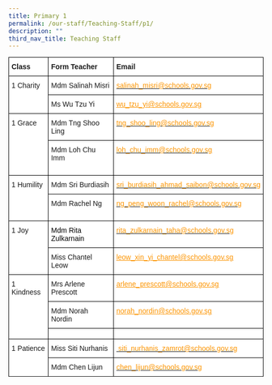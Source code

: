 ```yaml
---
title: Primary 1
permalink: /our-staff/Teaching-Staff/p1/
description: ""
third_nav_title: Teaching Staff
---
```


<style type="text/css">
.tg  {border-collapse:collapse;border-spacing:0;margin:0px auto;}
.tg td{border-color:black;border-style:solid;border-width:1px;font-family:Arial, sans-serif;font-size:14px;
  overflow:hidden;padding:10px 5px;word-break:normal;}
.tg th{border-color:black;border-style:solid;border-width:1px;font-family:Arial, sans-serif;font-size:14px;
  font-weight:normal;overflow:hidden;padding:10px 5px;word-break:normal;}
.tg .tg-dgl5{background-color:#FFF;font-weight:bold;text-align:left;vertical-align:top}
.tg .tg-ktyi{background-color:#FFF;text-align:left;vertical-align:top}
.tg .tg-a2w0{background-color:#FFF;color:#FC9400;text-align:left;text-decoration:underline;vertical-align:top}
.tg .tg-dm87{background-color:#FFF;color:#15C;text-align:left;text-decoration:underline;vertical-align:top}
</style>
<table class="tg">
<tbody>
  <tr>
    <td class="tg-dgl5">Class</td>
    <td class="tg-dgl5">Form Teacher</td>
    <td class="tg-dgl5">Email</td>
  </tr>
  <tr>
    <td rowspan="3" class="tg-ktyi">1 Charity</td>
    <td class="tg-ktyi">Mdm Salinah Misri</td>
    <td class="tg-ktyi"><a rel="noopener noreferrer" target="_blank" href="mailto:salinah_misri@schools.gov.sg"><span style="color:#FC9400">salinah_misri@schools.gov.sg</span></a></td>
  </tr>
  <tr>
    <td class="tg-ktyi">Ms Wu Tzu Yi</td>
    <td class="tg-a2w0"><a href="mailto:wu\_tzu\_yi@schools.gov.sg"><span style="text-decoration:underline;color:#FC9400">wu_tzu_yi@schools.gov.sg</span></a></td>
  </tr>
  <tr>
    
  </tr>
  <tr>
    <td rowspan="2" class="tg-ktyi">1 Grace</td>
    <td class="tg-ktyi">Mdm Tng Shoo Ling</td>
    <td class="tg-ktyi"><a rel="noopener noreferrer" target="_blank" href="mailto:&nbsp;tng_shoo_ling@schools.gov.sg"><span style="color:#FC9400">tng_shoo_ling@schools.gov.sg</span></a></td>
  </tr>
  <tr>
    <td class="tg-ktyi">Mdm Loh Chu Imm<br><br><span style="background-color:initial"></span></td>
    <td class="tg-a2w0"><a rel="noopener noreferrer" target="_blank" href="mailto:loh_chu_imm@schools.gov.sg"><span style="color:#FC9400">loh_chu_imm@schools.gov.sg</span></a><br><br></td>
  </tr>
  <tr>
    <td rowspan="2" class="tg-ktyi">1 Humility</td>
    <td class="tg-ktyi">Mdm Sri Burdiasih</td>
    <td class="tg-ktyi"><a rel="noopener noreferrer" target="_blank" href="mailto:sri_burdiasih_ahmad_saibon@schools.gov.sg"><span style="color:#FC9400">sri_burdiasih_ahmad_saibon@schools.gov.sg</span></a></td>
  </tr>
  <tr>
    <td class="tg-ktyi">Mdm Rachel Ng<br><br></td>
    <td class="tg-dm87"><a rel="noopener noreferrer" target="_blank" href="mailto:ng_peng_woon_rachel@schools.gov.sg"><span style="color:#FC9400">ng_peng_woon_rachel@schools.gov.sg</span></a><br><br><a rel="noopener noreferrer" span=""></a></td>
  </tr>
  <tr>
    <td rowspan="2" class="tg-ktyi">1 Joy</td>
    <td class="tg-ktyi"><span style="color:#000">Mdm Rita Zulkarnain</span></td>
    <td class="tg-ktyi"><a rel="noopener noreferrer" target="_blank" href="mailto:rita_zulkarnain_taha@schools.gov.sg"><span style="color:#FC9400">rita_zulkarnain_taha@schools.gov.sg</span></a></td>
  </tr>
  <tr>
    <td class="tg-ktyi">Miss Chantel Leow</td>
    <td class="tg-a2w0"><a href="mailto:leow_xin_yi_chantel@schools.gov.sg"><span style="text-decoration:underline;color:#FC9400">leow_xin_yi_chantel@schools.gov.sg</span></a></td>
  </tr>
  <tr>
    <td rowspan="3" class="tg-ktyi">1 Kindness</td>
    <td class="tg-ktyi">Mrs Arlene Prescott</td>
    <td class="tg-a2w0"><a href="mailto:arlene_prescott@schools.gov.sg"><span style="text-decoration:underline;color:#FC9400">arlene_prescott@schools.gov.sg </span></a></td>
  </tr>
  <tr>
    <td class="tg-ktyi">Mdm Norah Nordin</td>
    <td class="tg-a2w0"><a rel="noopener noreferrer" target="_blank" href="mailto:norah_nordin@schools.gov.sg"><span style="text-decoration:underline;color:#FC9400">norah_nordin@schools.gov.sg</span></a> </td>
  </tr>
  <tr>
    <td class="tg-ktyi"></td>
    <td class="tg-a2w0"><a rel="noopener noreferrer" target="_blank" href="mailto:wong_hsiao_sien_lisa@moe.edu.sg"><span style="text-decoration:underline;color:#FC9400"></span></a></td>
  </tr>
  <tr>
    <td rowspan="2" class="tg-ktyi">1 Patience</td>
    <td class="tg-ktyi">Miss Siti Nurhanis</td>
    <td class="tg-ktyi"><a rel="noopener noreferrer" target="_blank" href="mailto:&nbsp;siti_nurhanis_zamrot@schools.gov.sg"><span style="color:#FC9400">&nbsp;siti_nurhanis_zamrot@schools.gov.sg</span></a></td>
  </tr>
  <tr>
    <td class="tg-ktyi">Mdm Chen Lijun</td>
    <td class="tg-ktyi"><a rel="noopener noreferrer" target="_blank" href="mailto:chen_lijun@schools.gov.sg"><span style="color:#FC9400">chen_lijun@schools.gov.sg</span></a></td>
</tr><tr>
  </tr>		
</tbody>
</table>